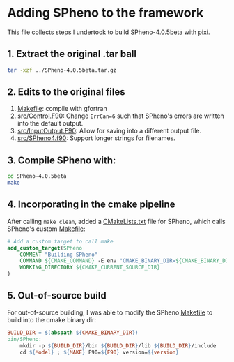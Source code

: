 # Adding SPheno to the framework

This file collects steps I undertook to build SPheno-4.0.5beta with pixi.

## 1. Extract the original .tar ball
```bash
tar -xzf ../SPheno-4.0.5beta.tar.gz
```

## 2. Edits to the original files

1. [Makefile](../source/SPheno-4.0.5beta/Makefile): compile with gfortran
2. [src/Control.F90](../source/SPheno-4.0.5beta/src/Control.F90): Change `ErrCan=6` such that SPheno's errors are written into the default output.
3. [src/InputOutput.F90](../source/SPheno-4.0.5beta/src/InputOutput.F90): Allow for saving into a different output file.
4. [src/SPheno4.f90](../source/SPheno-4.0.5beta/src/SPheno4.f90): Support longer strings for filenames.

## 3. Compile SPheno with:
```bash
cd SPheno-4.0.5beta
make
```

## 4. Incorporating in the cmake pipeline

After calling `make clean`, added a [CMakeLists.txt](../source/SPheno-4.0.5beta/CMakeLists.txt) file for SPheno, which calls SPheno's custom [Makefile](../source/SPheno-4.0.5beta/Makefile):
```cmake
# Add a custom target to call make
add_custom_target(SPheno
    COMMENT "Building SPheno"
    COMMAND ${CMAKE_COMMAND} -E env "CMAKE_BINARY_DIR=${CMAKE_BINARY_DIR}/SPheno-4.0.5beta" ${CMAKE_MAKE_PROGRAM} -j1
    WORKING_DIRECTORY ${CMAKE_CURRENT_SOURCE_DIR}
)
```

## 5. Out-of-source build

For out-of-source building, I was able to modify the SPheno [Makefile](../source/SPheno-4.0.5beta/Makefile) to build into the cmake binary dir:
```Makefile
BUILD_DIR = $(abspath ${CMAKE_BINARY_DIR})
bin/SPheno:
	mkdir -p ${BUILD_DIR}/bin ${BUILD_DIR}/lib ${BUILD_DIR}/include
	cd ${Model} ; ${MAKE} F90=${F90} version=${version}
```